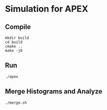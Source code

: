 # Simulation for APEX

## Compile

```
mkdir build
cd build
cmake ..
make -j8
```

## Run
```
./apex
```

## Merge Histograms and Analyze
```
./merge.sh
```